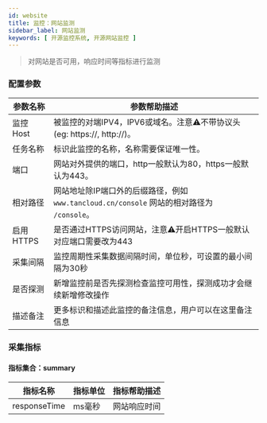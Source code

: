 ```yaml
---
id: website
title: 监控：网站监测
sidebar_label: 网站监测
keywords: [ 开源监控系统, 开源网站监控 ]
---
```


> 对网站是否可用，响应时间等指标进行监测

### 配置参数

| 参数名称    | 参数帮助描述                                                            |
|---------|-------------------------------------------------------------------|
| 监控Host  | 被监控的对端IPV4，IPV6或域名。注意⚠️不带协议头(eg: https://, http://)。              |
| 任务名称    | 标识此监控的名称，名称需要保证唯一性。                                               |
| 端口      | 网站对外提供的端口，http一般默认为80，https一般默认为443。                              |
| 相对路径    | 网站地址除IP端口外的后缀路径，例如 `www.tancloud.cn/console` 网站的相对路径为 `/console`。 |
| 启用HTTPS | 是否通过HTTPS访问网站，注意⚠️开启HTTPS一般默认对应端口需要改为443                          |
| 采集间隔    | 监控周期性采集数据间隔时间，单位秒，可设置的最小间隔为30秒                                    |
| 是否探测    | 新增监控前是否先探测检查监控可用性，探测成功才会继续新增修改操作                                  |
| 描述备注    | 更多标识和描述此监控的备注信息，用户可以在这里备注信息                                       |

### 采集指标

#### 指标集合：summary

| 指标名称         | 指标单位 | 指标帮助描述 |
|--------------|------|--------|
| responseTime | ms毫秒 | 网站响应时间 |

